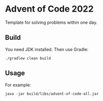 # Advent of Code 2022

Template for solving problems within one day.

## Build

You need JDK installed. Then use Gradle:

```shell
./gradlew clean build
```

## Usage

For example:

```shell
java -jar build/libs/advent-of-code-all.jar
```

